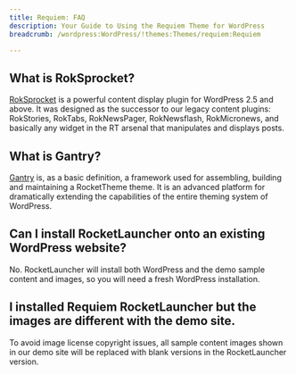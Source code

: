 ```yaml
---
title: Requiem: FAQ
description: Your Guide to Using the Requiem Theme for WordPress
breadcrumb: /wordpress:WordPress/!themes:Themes/requiem:Requiem

---
```


What is RokSprocket?
-----

[RokSprocket][roksprocket] is a powerful content display plugin for WordPress 2.5 and above. It was designed as the successor to our legacy content plugins: RokStories, RokTabs, RokNewsPager, RokNewsflash, RokMicronews, and basically any widget in the RT arsenal that manipulates and displays posts.

What is Gantry?
-----

[Gantry][gantry] is, as a basic definition, a framework used for assembling, building and maintaining a RocketTheme theme. It is an advanced platform for dramatically extending the capabilities of the entire theming system of WordPress.

Can I install RocketLauncher onto an existing WordPress website?
-----

No. RocketLauncher will install both WordPress and the demo sample content and images, so you will need a fresh WordPress installation.

I installed Requiem RocketLauncher but the images are different with the demo site.
-----

To avoid image license copyright issues, all sample content images shown in our demo site will be replaced with blank versions in the RocketLauncher version.

[gantry]: http://gantry.org/
[forum]: http://www.rockettheme.com/forum/wordpress-theme-requiem
[roksprocket]: http://www.rockettheme.com/wordpress/plugins/roksprocket